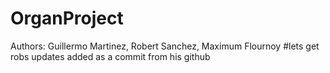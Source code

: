 # OrganProject
Authors: Guillermo Martinez, Robert Sanchez, Maximum Flournoy
#lets get robs updates added as a commit from his github

